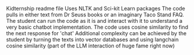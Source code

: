 Kidternship readme file
Uses NLTK and Sci-kit Learn packages
The code pulls in either text from Dr Seuss books or an imaginary Taco Stand FAQ.
The student can run the code as it is and interact with it to understand a very basic chatbot implementation.
The code uses cosine similarity to find the next response for 'chat'
Additional complexity can be achieved by the student by turning the texts into vector databases and using langchain cosine similarity (part of the LLM interaction of huge fame right now)

